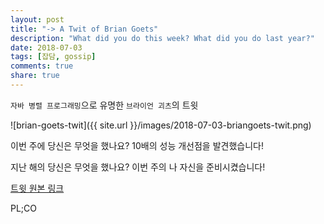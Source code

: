 ```yaml
---
layout: post
title: "-> A Twit of Brian Goets"
description: "What did you do this week? What did you do last year?"
date: 2018-07-03
tags: [잡담, gossip]
comments: true
share: true
---
```


`자바 병렬 프로그래밍`으로 유명한 `브라이언 괴츠`의 트윗 

![brian-goets-twit]({{ site.url }}/images/2018-07-03-briangoets-twit.png)

이번 주에 당신은 무엇을 했나요?
10배의 성능 개선점을 발견했습니다!

지난 해의 당신은 무엇을 했나요?
이번 주의 나 자신을 준비시켰습니다!

[트윗 원본 링크](https://twitter.com/BrianGoetz/status/1004774585122873344)

PL;CO
